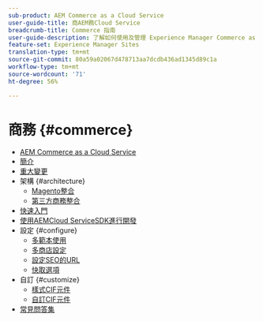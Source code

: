 ```yaml
---
sub-product: AEM Commerce as a Cloud Service
user-guide-title: 商AEM務Cloud Service
breadcrumb-title: Commerce 指南
user-guide-description: 了解如何使用及管理 Experience Manager Commerce as a Cloud Service。
feature-set: Experience Manager Sites
translation-type: tm+mt
source-git-commit: 80a59a02067d478713aa7dcdb436ad1345d89c1a
workflow-type: tm+mt
source-wordcount: '71'
ht-degree: 56%

---
```



# 商務 {#commerce}

+ [AEM Commerce as a Cloud Service](/help/commerce-cloud/home.md)
+ [簡介](overview.md)
+ [重大變更](changes.md)
+ 架構 {#architecture}
   + [Magento整合](architecture/magento.md)
   + [第三方商務整合](architecture/third-party.md)
+ [快速入門](getting-started.md)
+ [使用AEMCloud ServiceSDK進行開發](develop.md)
+ 設定 {#configure}
   + [多範本使用](configuring/multi-template-usage.md)
   + [多商店設定](configuring/multi-store-setup.md)
   + [設定SEO的URL](configuring/advanced-url-configuration.md)
   + [快取選項](configuring/caching.md)
+ 自訂 {#customize}
   + [樣式CIF元件](customizing/style-cif-component.md)
   + [自訂CIF元件](customizing/customize-cif-components.md)
+ [常見問答集](faq.md)
